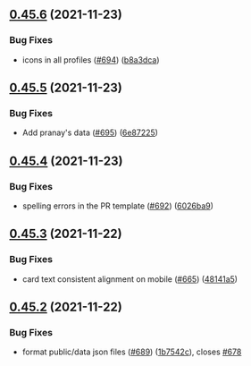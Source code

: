 ## [0.45.6](https://github.com/EddieHubCommunity/LinkFree/compare/v0.45.5...v0.45.6) (2021-11-23)


### Bug Fixes

* icons in all profiles ([#694](https://github.com/EddieHubCommunity/LinkFree/issues/694)) ([b8a3dca](https://github.com/EddieHubCommunity/LinkFree/commit/b8a3dca928723f5b37824460611e28792704ce9a))



## [0.45.5](https://github.com/EddieHubCommunity/LinkFree/compare/v0.45.4...v0.45.5) (2021-11-23)


### Bug Fixes

* Add pranay's data ([#695](https://github.com/EddieHubCommunity/LinkFree/issues/695)) ([6e87225](https://github.com/EddieHubCommunity/LinkFree/commit/6e872251ff2fb1940ce401088e6ac44b7c564587))



## [0.45.4](https://github.com/EddieHubCommunity/LinkFree/compare/v0.45.3...v0.45.4) (2021-11-23)


### Bug Fixes

* spelling errors in the PR template ([#692](https://github.com/EddieHubCommunity/LinkFree/issues/692)) ([6026ba9](https://github.com/EddieHubCommunity/LinkFree/commit/6026ba946fda6bd58bb0cc56607ae193434497c6))



## [0.45.3](https://github.com/EddieHubCommunity/LinkFree/compare/v0.45.2...v0.45.3) (2021-11-22)


### Bug Fixes

* card text consistent alignment on mobile ([#665](https://github.com/EddieHubCommunity/LinkFree/issues/665)) ([48141a5](https://github.com/EddieHubCommunity/LinkFree/commit/48141a5bfa300fa70d026da5e579cc8f2bdc98c7))



## [0.45.2](https://github.com/EddieHubCommunity/LinkFree/compare/v0.45.1...v0.45.2) (2021-11-22)


### Bug Fixes

* format public/data json files ([#689](https://github.com/EddieHubCommunity/LinkFree/issues/689)) ([1b7542c](https://github.com/EddieHubCommunity/LinkFree/commit/1b7542c09a53b51e707a85a28836a96426782f5a)), closes [#678](https://github.com/EddieHubCommunity/LinkFree/issues/678)



